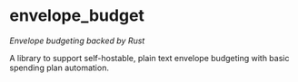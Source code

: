 # envelope_budget
*Envelope budgeting backed by Rust*

A library to support self-hostable, plain text envelope budgeting with basic
spending plan automation.